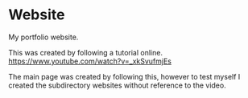 # Website
My portfolio website. 

This was created by following a tutorial online. 
https://www.youtube.com/watch?v=_xkSvufmjEs

The main page was created by following this, however to test myself I created the subdirectory websites without reference to the video. 
